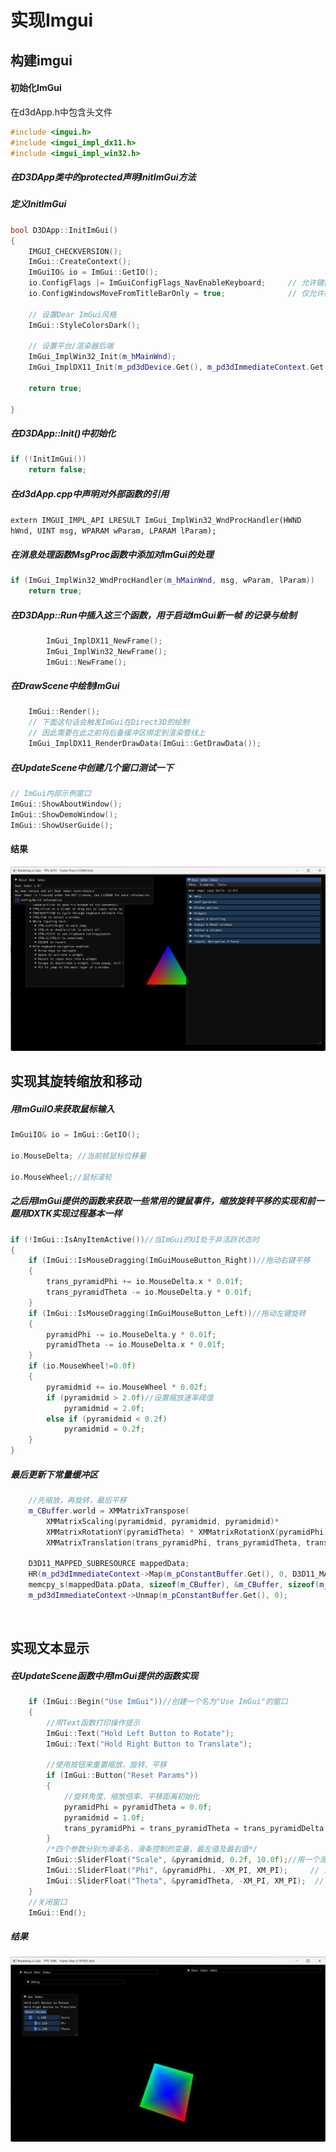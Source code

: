 # 实现Imgui

## 构建imgui

#### 初始化ImGui

在d3dApp.h中包含头文件

```c++
#include <imgui.h>
#include <imgui_impl_dx11.h>
#include <imgui_impl_win32.h>
```

##### 在D3DApp类中的protected声明InitImGui方法

##### 定义InitImGui

```c++
bool D3DApp::InitImGui()
{
    IMGUI_CHECKVERSION();
    ImGui::CreateContext();
    ImGuiIO& io = ImGui::GetIO();
    io.ConfigFlags |= ImGuiConfigFlags_NavEnableKeyboard;     // 允许键盘控制
    io.ConfigWindowsMoveFromTitleBarOnly = true;              // 仅允许标题拖动

    // 设置Dear ImGui风格
    ImGui::StyleColorsDark();
    
    // 设置平台/渲染器后端
    ImGui_ImplWin32_Init(m_hMainWnd);
    ImGui_ImplDX11_Init(m_pd3dDevice.Get(), m_pd3dImmediateContext.Get());
    
    return true;

}
```

##### 在D3DApp::Init()中初始化

```c++
if (!InitImGui())
    return false;
```

##### 在d3dApp.cpp中声明对外部函数的引用

`extern IMGUI_IMPL_API LRESULT ImGui_ImplWin32_WndProcHandler(HWND hWnd, UINT msg, WPARAM wParam, LPARAM lParam);`

##### 在消息处理函数MsgProc函数中添加对ImGui的处理

```c++
if (ImGui_ImplWin32_WndProcHandler(m_hMainWnd, msg, wParam, lParam))
    return true;
```

##### 在D3DApp::Run中插入这三个函数，用于启动ImGui新一帧 的记录与绘制

```c++
		ImGui_ImplDX11_NewFrame();
		ImGui_ImplWin32_NewFrame();
		ImGui::NewFrame();
```

##### 在DrawScene中绘制ImGui

```c++
    ImGui::Render();
    // 下面这句话会触发ImGui在Direct3D的绘制
    // 因此需要在此之前将后备缓冲区绑定到渲染管线上
    ImGui_ImplDX11_RenderDrawData(ImGui::GetDrawData());
```

##### 在UpdateScene中创建几个窗口测试一下

```c++
// ImGui内部示例窗口
ImGui::ShowAboutWindow();
ImGui::ShowDemoWindow();
ImGui::ShowUserGuide();
```

#### 结果

![](markdownfiles\ImGui构建.png)



## 实现其旋转缩放和移动

##### 用ImGuiIO来获取鼠标输入 

```c++
ImGuiIO& io = ImGui::GetIO();

io.MouseDelta; //当前帧鼠标位移量

io.MouseWheel;//鼠标滚轮
```

##### 之后用ImGui提供的函数来获取一些常用的键鼠事件，缩放旋转平移的实现和前一题用DXTK实现过程基本一样

```c++
if (!ImGui::IsAnyItemActive())//当ImGui的UI处于非活跃状态时
{
    if (ImGui::IsMouseDragging(ImGuiMouseButton_Right))//拖动右键平移
    {
        trans_pyramidPhi += io.MouseDelta.x * 0.01f;
        trans_pyramidTheta -= io.MouseDelta.y * 0.01f;
    }
    if (ImGui::IsMouseDragging(ImGuiMouseButton_Left))//拖动左键旋转
    {
        pyramidPhi -= io.MouseDelta.y * 0.01f;
        pyramidTheta -= io.MouseDelta.x * 0.01f;
    }
    if (io.MouseWheel!=0.0f)
    {
        pyramidmid += io.MouseWheel * 0.02f;
        if (pyramidmid > 2.0f)//设置缩放速率阈值
            pyramidmid = 2.0f;
        else if (pyramidmid < 0.2f)
            pyramidmid = 0.2f;
    }
}
```

##### 最后更新下常量缓冲区

```c++
    //先缩放，再旋转，最后平移
    m_CBuffer.world = XMMatrixTranspose(
        XMMatrixScaling(pyramidmid, pyramidmid, pyramidmid)*       
        XMMatrixRotationY(pyramidTheta) * XMMatrixRotationX(pyramidPhi) *
        XMMatrixTranslation(trans_pyramidPhi, trans_pyramidTheta, trans_pyramidDelta));
    
	D3D11_MAPPED_SUBRESOURCE mappedData;
    HR(m_pd3dImmediateContext->Map(m_pConstantBuffer.Get(), 0, D3D11_MAP_WRITE_DISCARD, 0, &mappedData));
    memcpy_s(mappedData.pData, sizeof(m_CBuffer), &m_CBuffer, sizeof(m_CBuffer));
    m_pd3dImmediateContext->Unmap(m_pConstantBuffer.Get(), 0);
```

​	

## 实现文本显示

##### 在UpdateScene函数中用ImGui提供的函数实现

```c++
    if (ImGui::Begin("Use ImGui"))//创建一个名为"Use ImGui"的窗口
    {
        //用Text函数打印操作提示
        ImGui::Text("Hold Left Button to Rotate");
        ImGui::Text("Hold Right Button to Translate");

        //使用按钮来重置缩放、旋转、平移
        if (ImGui::Button("Reset Params"))
        {
            //旋转角度、缩放倍率、平移距离初始化
            pyramidPhi = pyramidTheta = 0.0f;
            pyramidmid = 1.0f;
            trans_pyramidPhi = trans_pyramidTheta = trans_pyramidDelta = 0.0f;
        }
        /*四个参数分别为滑条名，滑条控制的变量，最左值及最右值*/
        ImGui::SliderFloat("Scale", &pyramidmid, 0.2f, 10.0f);//用一个滑条来控制缩放，并显示当前缩放倍率
        ImGui::SliderFloat("Phi", &pyramidPhi, -XM_PI, XM_PI);     // 显示转动角度
        ImGui::SliderFloat("Theta", &pyramidTheta, -XM_PI, XM_PI);  // 显示转动角度
    }
    //关闭窗口
    ImGui::End();
```

##### 结果

![](markdownfiles\ImGui鼠标操作及文本提示.jpg)
